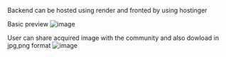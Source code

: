 Backend can be hosted using render and fronted by using hostinger


Basic preview
![image](https://github.com/rajath008/ai-image-generator-website-mern/assets/106469287/339c6bf4-4af8-46c9-ad4c-ae4faf934f50)


User can share acquired image with the community and also dowload in jpg,png format
![image](https://github.com/rajath008/ai-image-generator-website-mern/assets/106469287/ad654605-35fc-47ee-80df-53a1475d97ec)
